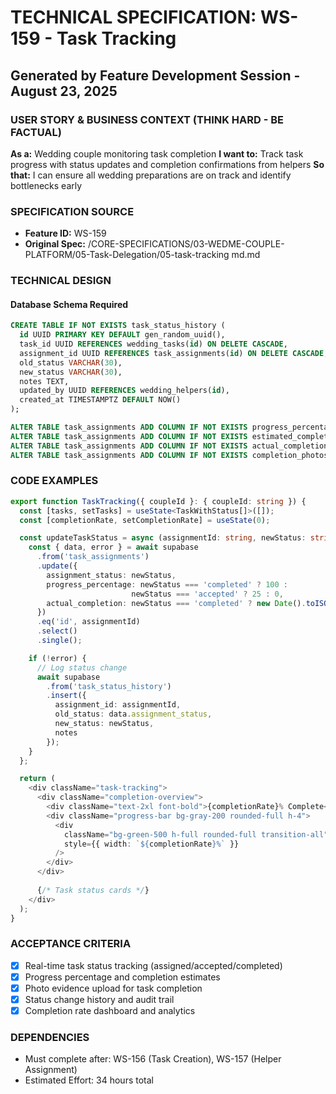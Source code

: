 # TECHNICAL SPECIFICATION: WS-159 - Task Tracking
## Generated by Feature Development Session - August 23, 2025

### USER STORY & BUSINESS CONTEXT (THINK HARD - BE FACTUAL)
**As a:** Wedding couple monitoring task completion
**I want to:** Track task progress with status updates and completion confirmations from helpers
**So that:** I can ensure all wedding preparations are on track and identify bottlenecks early

### SPECIFICATION SOURCE
- **Feature ID:** WS-159
- **Original Spec:** /CORE-SPECIFICATIONS/03-WEDME-COUPLE-PLATFORM/05-Task-Delegation/05-task-tracking md.md

### TECHNICAL DESIGN

#### Database Schema Required
```sql
CREATE TABLE IF NOT EXISTS task_status_history (
  id UUID PRIMARY KEY DEFAULT gen_random_uuid(),
  task_id UUID REFERENCES wedding_tasks(id) ON DELETE CASCADE,
  assignment_id UUID REFERENCES task_assignments(id) ON DELETE CASCADE,
  old_status VARCHAR(30),
  new_status VARCHAR(30),
  notes TEXT,
  updated_by UUID REFERENCES wedding_helpers(id),
  created_at TIMESTAMPTZ DEFAULT NOW()
);

ALTER TABLE task_assignments ADD COLUMN IF NOT EXISTS progress_percentage INTEGER DEFAULT 0;
ALTER TABLE task_assignments ADD COLUMN IF NOT EXISTS estimated_completion TIMESTAMPTZ;
ALTER TABLE task_assignments ADD COLUMN IF NOT EXISTS actual_completion TIMESTAMPTZ;
ALTER TABLE task_assignments ADD COLUMN IF NOT EXISTS completion_photos TEXT[]; -- Photo evidence URLs
```

### CODE EXAMPLES

```typescript
export function TaskTracking({ coupleId }: { coupleId: string }) {
  const [tasks, setTasks] = useState<TaskWithStatus[]>([]);
  const [completionRate, setCompletionRate] = useState(0);

  const updateTaskStatus = async (assignmentId: string, newStatus: string, notes?: string) => {
    const { data, error } = await supabase
      .from('task_assignments')
      .update({ 
        assignment_status: newStatus,
        progress_percentage: newStatus === 'completed' ? 100 : 
                           newStatus === 'accepted' ? 25 : 0,
        actual_completion: newStatus === 'completed' ? new Date().toISOString() : null
      })
      .eq('id', assignmentId)
      .select()
      .single();

    if (!error) {
      // Log status change
      await supabase
        .from('task_status_history')
        .insert({
          assignment_id: assignmentId,
          old_status: data.assignment_status,
          new_status: newStatus,
          notes
        });
    }
  };

  return (
    <div className="task-tracking">
      <div className="completion-overview">
        <div className="text-2xl font-bold">{completionRate}% Complete</div>
        <div className="progress-bar bg-gray-200 rounded-full h-4">
          <div 
            className="bg-green-500 h-full rounded-full transition-all"
            style={{ width: `${completionRate}%` }}
          />
        </div>
      </div>
      
      {/* Task status cards */}
    </div>
  );
}
```

### ACCEPTANCE CRITERIA
- [x] Real-time task status tracking (assigned/accepted/completed)
- [x] Progress percentage and completion estimates
- [x] Photo evidence upload for task completion
- [x] Status change history and audit trail
- [x] Completion rate dashboard and analytics

### DEPENDENCIES
- Must complete after: WS-156 (Task Creation), WS-157 (Helper Assignment)
- Estimated Effort: 34 hours total